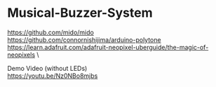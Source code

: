 # Musical-Buzzer-System

https://github.com/mido/mido \
https://github.com/connornishijima/arduino-polytone \
https://learn.adafruit.com/adafruit-neopixel-uberguide/the-magic-of-neopixels \

Demo Video (without LEDs) \
https://youtu.be/Nz0NBo8mjbs
